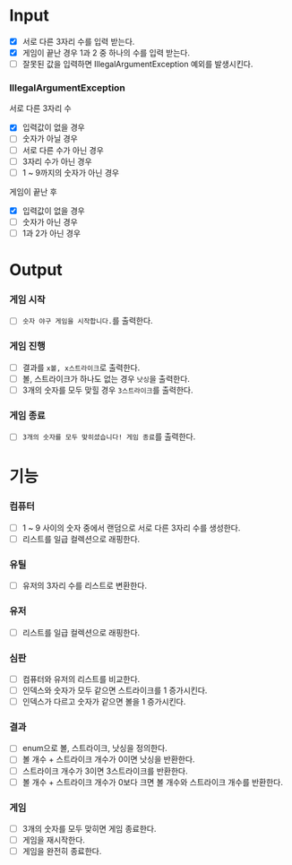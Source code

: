# Input
- [x] 서로 다른 3자리 수를 입력 받는다.
- [x] 게임이 끝난 경우 1과 2 중 하나의 수를 입력 받는다.
- [ ] 잘못된 값을 입력하면 IllegalArgumentException 예외를 발생시킨다.

### IllegalArgumentException
서로 다른 3자리 수
- [x] 입력값이 없을 경우
- [ ] 숫자가 아닐 경우
- [ ] 서로 다른 수가 아닌 경우
- [ ] 3자리 수가 아닌 경우
- [ ] 1 ~ 9까지의 숫자가 아닌 경우

게임이 끝난 후
- [x] 입력값이 없을 경우
- [ ] 숫자가 아닌 경우
- [ ] 1과 2가 아닌 경우

# Output
### 게임 시작
- [ ] `숫자 야구 게임을 시작합니다.`를 출력한다.
### 게임 진행
- [ ] 결과를 `x볼, x스트라이크`로 출력한다.
- [ ] 볼, 스트라이크가 하나도 없는 경우 `낫싱`을 출력한다.
- [ ] 3개의 숫자를 모두 맞힐 경우 `3스트라이크`를 출력한다.
### 게임 종료
- [ ] `3개의 숫자를 모두 맞히셨습니다! 게임 종료`를 출력한다.

# 기능
### 컴퓨터
- [ ] 1 ~ 9 사이의 숫자 중에서 랜덤으로 서로 다른 3자리 수를 생성한다.
- [ ] 리스트를 일급 컬렉션으로 래핑한다.

### 유틸
- [ ] 유저의 3자리 수를 리스트로 변환한다.

### 유저
- [ ] 리스트를 일급 컬렉션으로 래핑한다.

### 심판
- [ ] 컴퓨터와 유저의 리스트를 비교한다.
- [ ] 인덱스와 숫자가 모두 같으면 스트라이크를 1 증가시킨다.
- [ ] 인덱스가 다르고 숫자가 같으면 볼을 1 증가시킨다.

### 결과
- [ ] enum으로 볼, 스트라이크, 낫싱을 정의한다.
- [ ] 볼 개수 + 스트라이크 개수가 0이면 낫싱을 반환한다.
- [ ] 스트라이크 개수가 3이면 3스트라이크를 반환한다.
- [ ] 볼 개수 + 스트라이크 개수가 0보다 크면 볼 개수와 스트라이크 개수를 반환한다.

### 게임
- [ ] 3개의 숫자를 모두 맞히면 게임 종료한다.
- [ ] 게임을 재시작한다.
- [ ] 게임을 완전히 종료한다.